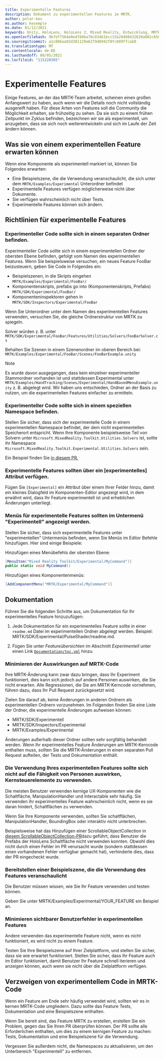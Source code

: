 ```yaml
---
title: Experimentelle Features
description: Dokument zu experimentellen Features im MRTK.
author: polar-kev
ms.author: kesemple
ms.date: 01/12/2021
keywords: Unity, HoloLens, HoloLens 2, Mixed Reality, Entwicklung, MRTK,
ms.openlocfilehash: 9b7ef7564e0e4f84ba70c034b1bcc33a29498432620a002c8509de518dde479c
ms.sourcegitcommit: a1c086aa83d381129e62f9d8942f0fc889ffcab0
ms.translationtype: MT
ms.contentlocale: de-DE
ms.lasthandoff: 08/05/2021
ms.locfileid: "115228385"
---
```

# <a name="experimental-features"></a>Experimentelle Features

Einige Features, an der das MRTK-Team arbeitet, scheinen einen großen Anfangswert zu haben, auch wenn wir die Details noch nicht vollständig ausgereift haben. Für diese Arten von Features soll die Community die Möglichkeit erhalten, sie frühzeitig zu sehen. Da sie sich zu einem frühen Zeitpunkt im Zyklus befinden, bezeichnen wir sie als experimentell, um anzugeben, dass sie sich noch weiterentwickeln und sich im Laufe der Zeit ändern können.

## <a name="what-to-expect-from-an-experimental-feature"></a>Was sie von einem experimentellen Feature erwarten können

Wenn eine Komponente als experimentell markiert ist, können Sie Folgendes erwarten:

- Eine Beispielszene, die die Verwendung veranschaulicht, die sich unter dem `MRTK/Examples/Experimental` Unterordner befindet
- Experimentelle Features verfügen möglicherweise nicht über Dokumente.
- Sie verfügen wahrscheinlich nicht über Tests.
- Experimentelle Features können sich ändern.

## <a name="experimental-feature-guidelines"></a>Richtlinien für experimentelle Features

### <a name="experimental-code-should-live-in-a-separate-folder"></a>Experimenteller Code sollte sich in einem separaten Ordner befinden.

Experimenteller Code sollte sich in einem experimentellen Ordner der obersten Ebene befinden, gefolgt vom Namen des experimentellen Features. Wenn Sie beispielsweise versuchen, ein neues Feature FooBar beizusteuern, geben Sie Code in Folgendes ein:

- Beispielszenen, in die Skripts eingehen `MRTK/Examples/Experimental/FooBar/`
- Komponentenskripts, prefabs go into (Komponentenskripts, Prefabs) `MRTK/SDK/Experimental/FooBar/`
- Komponenteninspektoren gehen in `MRTK/SDK/Inspectors/Experimental/FooBar`

Wenn Sie Unterordner unter dem Namen des experimentellen Features verwenden, versuchen Sie, die gleiche Ordnerstruktur von MRTK zu spiegeln.

Solver würden z. B. unter `MRTK/SDK/Experimental/FooBar/Features/Utilities/Solvers/FooBarSolver.cs`

Behalten Sie Szenen in einem Szenenordner im oberen Bereich bei: `MRTK/Examples/Experimental/FooBar/Scenes/FooBarExample.unity`

> [!NOTE]
> Es wurde davon ausgegangen, dass kein einzelner experimenteller Stammordner vorhanden ist und stattdessen Experimental unter `MRTK/Examples/HandTracking/Scenes/Experimental/HandBasedMenuExample.unity` z. B. abgelegt wird. Wir haben uns entschieden, Ordner an der Basis zu nutzen, um die experimentellen Features einfacher zu ermitteln.

### <a name="experimental-code-should-be-in-a-special-namespace"></a>Experimenteller Code sollte sich in einem speziellen Namespace befinden.

Stellen Sie sicher, dass sich der experimentelle Code in einem experimentellen Namespace befindet, der dem nicht experimentellen Speicherort entspricht. Wenn Ihre Komponente beispielsweise Teil von Solvern unter `Microsoft.MixedReality.Toolkit.Utilities.Solvers` ist, sollte ihr Namespace `Microsoft.MixedReality.Toolkit.Experimental.Utilities.Solvers` sein.

Ein Beispiel finden Sie [in diesem PR.](https://github.com/microsoft/MixedRealityToolkit-Unity/pull/4532)

### <a name="experimental-features-should-have-an-experimental-attribute"></a>Experimentelle Features sollten über ein [experimentelles] Attribut verfügen.

Fügen Sie `[Experimental]` ein Attribut über einem Ihrer Felder hinzu, damit ein kleines Dialogfeld im Komponenten-Editor angezeigt wird, in dem erwähnt wird, dass Ihr Feature experimentell ist und erheblichen Änderungen unterliegt.

### <a name="menus-for-experimental-features-should-go-under-experimental-sub-menu"></a>Menüs für experimentelle Features sollten im Untermenü "Experimentell" angezeigt werden.

Stellen Sie sicher, dass sich experimentelle Features unter "experimentellen" Untermenüs befinden, wenn Sie Menüs im Editor Befehle hinzufügen. Hier sind einige Beispiele:

Hinzufügen eines Menübefehls der obersten Ebene:

```c#
[MenuItem("Mixed Reality Toolkit/Experimental/MyCommand")]
public static void MyCommand()
```

Hinzufügen eines Komponentenmenüs:

```c#
[AddComponentMenu("MRTK/Experimental/MyCommand")]
```

## <a name="documentation"></a>Dokumentation

Führen Sie die folgenden Schritte aus, um Dokumentation für Ihr experimentelles Feature hinzuzufügen:

1. Jede Dokumentation für ein experimentelles Feature sollte in einer `readme.md` Datei im experimentellen Ordner abgelegt werden. Beispiel: MRTK/SDK/Experimental/PulseShader/readme.md.

1. Fügen Sie unter *Featureübersichten* im Abschnitt *Experimentell* unter einen Link [`Documentation/toc.yml`](../toc.yml) hinzu.

### <a name="minimize-impact-to-mrtk-code"></a>Minimieren der Auswirkungen auf MRTK-Code

Ihre MRTK-Änderung kann zwar dazu bringen, dass Ihr Experiment funktioniert, dies kann sich jedoch auf andere Personen auswirken, die Sie nicht erwarten.
Alle Regressionen, die Sie am MRTK-Kerncode vornehmen, führen dazu, dass Ihr Pull Request zurückgesetzt wird.

Zielen Sie darauf ab, keine Änderungen in anderen Ordnern als experimentellen Ordnern vorzunehmen. Im Folgenden finden Sie eine Liste der Ordner, die experimentelle Änderungen aufweisen können:

- MRTK/SDK/Experimentell
- MRTK/SDK/Inspectors/Experimental
- MRTK/Examples/Experimental

Änderungen außerhalb dieser Ordner sollten sehr sorgfältig behandelt werden. Wenn Ihr experimentelles Feature Änderungen am MRTK-Kerncode enthalten muss, sollten Sie die MRTK-Änderungen in einen separaten Pull Request aufteilen, der Tests und Dokumentation enthält.

### <a name="using-your-experimental-feature-should-not-impact-peoples-ability-to-use-core-controls"></a>Die Verwendung Ihres experimentellen Features sollte sich nicht auf die Fähigkeit von Personen auswirken, Kernsteuerelemente zu verwenden.

Die meisten Benutzer verwenden kernige UX-Komponenten wie die Schaltfläche, ManipulationHandler und Interactable sehr häufig. Sie verwenden ihr experimentelles Feature wahrscheinlich nicht, wenn es sie daran hindert, Schaltflächen zu verwenden.

Wenn Sie Ihre Komponente verwenden, sollten Sie schaltflächen, ManipulationHandler, BoundingBox oder interaktiv nicht unterbrechen.

Beispielsweise hat das Hinzufügen einer ScrollableObjectCollection in [diesem ScrollableObjectCollection-PR](https://github.com/microsoft/MixedRealityToolkit-Unity/pull/6001)dazu geführt, dass Benutzer die Prefabs der HoloLens Schaltfläche nicht verwenden konnten. Obwohl dies nicht durch einen Fehler im PR verursacht wurde (sondern stattdessen einen vorhandenen Fehler verfügbar gemacht hat), verhinderte dies, dass der PR eingecheckt wurde.

### <a name="provide-an-example-scene-that-demonstrates-how-to-use-the-feature"></a>Bereitstellen einer Beispielszene, die die Verwendung des Features veranschaulicht

Die Benutzer müssen wissen, wie Sie Ihr Feature verwenden und testen können.

Geben Sie unter MRTK/Examples/Experimental/YOUR_FEATURE ein Beispiel an.

### <a name="minimize-user-visible-flaws-in-experimental-features"></a>Minimieren sichtbarer Benutzerfehler in experimentellen Features

Andere verwenden das experimentelle Feature nicht, wenn es nicht funktioniert, es wird nicht zu einem Feature.

Testen Sie Ihre Beispielszene auf Ihrer Zielplattform, und stellen Sie sicher, dass sie wie erwartet funktioniert. Stellen Sie sicher, dass Ihr Feature auch im Editor funktioniert, damit Benutzer Ihr Feature schnell iterieren und anzeigen können, auch wenn sie nicht über die Zielplattform verfügen.

## <a name="graduating-experimental-code-into-mrtk-code"></a>Verzweigen von experimentellem Code in MRTK-Code

Wenn ein Feature am Ende sehr häufig verwendet wird, sollten wir es in kernen MRTK-Code umgliedern. Dazu sollte das Feature Tests, Dokumentation und eine Beispielszene enthalten.

Wenn Sie bereit sind, das Feature MRTK zu erstellen, erstellen Sie ein Problem, gegen das Sie Ihren PR überprüfen können. Der PR sollte alle Erforderlichen enthalten, um dies zu einem kernigen Feature zu machen: Tests, Dokumentation und eine Beispielszene für die Verwendung.

Vergessen Sie außerdem nicht, die Namespaces zu aktualisieren, um den Unterbereich "Experimentell" zu entfernen.
